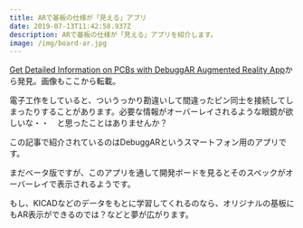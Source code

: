 ```yaml
---
title: ARで基板の仕様が「見える」アプリ
date: 2019-07-13T11:42:58.937Z
description: ARで基板の仕様が「見える」アプリを紹介します。
image: /img/board-ar.jpg
---
```

[Get Detailed Information on PCBs with DebuggAR Augmented Reality App](https://blog.hackster.io/get-detailed-information-on-pcbs-with-debuggar-augmented-reality-app-b496155b8bf4)から発見。画像もここから転載。

電子工作をしていると、ついうっかり勘違いして間違ったピン同士を接続してしまったりすることがあります。必要な情報がオーバーレイされるような眼鏡が欲しいな・・　と思ったことはありませんか？

この記事で紹介されているのはDebuggARというスマートフォン用のアプリです。

まだベータ版ですが、このアプリを通して開発ボードを見るとそのスペックがオーバーレイで表示されるようです。

もし、KICADなどのデータをもとに学習してくれるのなら、オリジナルの基板にもAR表示ができるのでは？などと夢が広がります。


